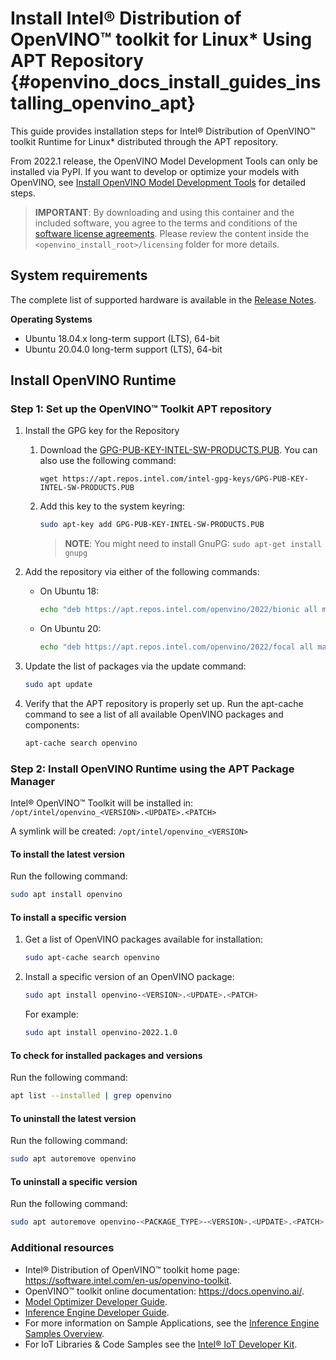# Install Intel® Distribution of OpenVINO™ toolkit for Linux* Using APT Repository {#openvino_docs_install_guides_installing_openvino_apt}

This guide provides installation steps for Intel® Distribution of OpenVINO™ toolkit Runtime for Linux* distributed through the APT repository.

From 2022.1 release, the OpenVINO Model Development Tools can only be installed via PyPI. If you want to develop or optimize your models with OpenVINO, see [Install OpenVINO Model Development Tools](../installing-model-dev-tools.md) for detailed steps.

> **IMPORTANT**: By downloading and using this container and the included software, you agree to the terms and conditions of the [software license agreements](https://software.intel.com/content/dam/develop/external/us/en/documents/intel-openvino-license-agreements.pdf). Please review the content inside the `<openvino_install_root>/licensing` folder for more details.

## System requirements

The complete list of supported hardware is available in the [Release Notes](https://software.intel.com/content/www/us/en/develop/articles/openvino-relnotes.html#inpage-nav-8).

**Operating Systems**

- Ubuntu 18.04.x long-term support (LTS), 64-bit
- Ubuntu 20.04.0 long-term support (LTS), 64-bit

## Install OpenVINO Runtime

### Step 1: Set up the OpenVINO™ Toolkit APT repository

1. Install the GPG key for the Repository

    1. Download the [GPG-PUB-KEY-INTEL-SW-PRODUCTS.PUB](https://apt.repos.intel.com/intel-gpg-keys/GPG-PUB-KEY-INTEL-SW-PRODUCTS.PUB). You can also use the following command:
       ```
       wget https://apt.repos.intel.com/intel-gpg-keys/GPG-PUB-KEY-INTEL-SW-PRODUCTS.PUB
       ```
    2. Add this key to the system keyring:
       ```sh
       sudo apt-key add GPG-PUB-KEY-INTEL-SW-PRODUCTS.PUB
       ```
        > **NOTE**: You might need to install GnuPG: `sudo apt-get install gnupg`

2.	Add the repository via either of the following commands:
    * On Ubuntu 18:
      ```sh
      echo "deb https://apt.repos.intel.com/openvino/2022/bionic all main" | sudo tee /etc/apt/sources.list.d/intel-openvino-2022.list
      ```
    * On Ubuntu 20:
      ```sh
      echo "deb https://apt.repos.intel.com/openvino/2022/focal all main" | sudo tee /etc/apt/sources.list.d/intel-openvino-2022.list
      ```

3.	Update the list of packages via the update command:
    ```sh
    sudo apt update
    ```
4.	Verify that the APT repository is properly set up. Run the apt-cache command to see a list of all available OpenVINO packages and components:
    ```sh
    apt-cache search openvino
    ```

### Step 2: Install OpenVINO Runtime using the APT Package Manager

Intel® OpenVINO™ Toolkit will be installed in: `/opt/intel/openvino_<VERSION>.<UPDATE>.<PATCH>`
    
A symlink will be created: `/opt/intel/openvino_<VERSION>`

#### To install the latest version

Run the following command:
```sh
sudo apt install openvino
```

#### To install a specific version

1.	Get a list of OpenVINO packages available for installation:
    ```sh
    sudo apt-cache search openvino
    ```
2.	Install a specific version of an OpenVINO package:
    ```sh
    sudo apt install openvino-<VERSION>.<UPDATE>.<PATCH>
    ```
    For example:
    ```sh
    sudo apt install openvino-2022.1.0
    ```

#### To check for installed packages and versions

Run the following command:
```sh
apt list --installed | grep openvino
```

#### To uninstall the latest version

Run the following command:
```sh
sudo apt autoremove openvino
```

#### To uninstall a specific version

Run the following command:
```sh
sudo apt autoremove openvino-<PACKAGE_TYPE>-<VERSION>.<UPDATE>.<PATCH>
```

### Additional resources

- Intel® Distribution of OpenVINO™ toolkit home page: <https://software.intel.com/en-us/openvino-toolkit>.
- OpenVINO™ toolkit online documentation: <https://docs.openvino.ai/>.
- [Model Optimizer Developer Guide](../MO_DG/Deep_Learning_Model_Optimizer_DevGuide.md).
- [Inference Engine Developer Guide](../IE_DG/Deep_Learning_Inference_Engine_DevGuide.md).
- For more information on Sample Applications, see the [Inference Engine Samples Overview](../IE_DG/Samples_Overview.md).
- For IoT Libraries & Code Samples see the [Intel® IoT Developer Kit](https://github.com/intel-iot-devkit).
